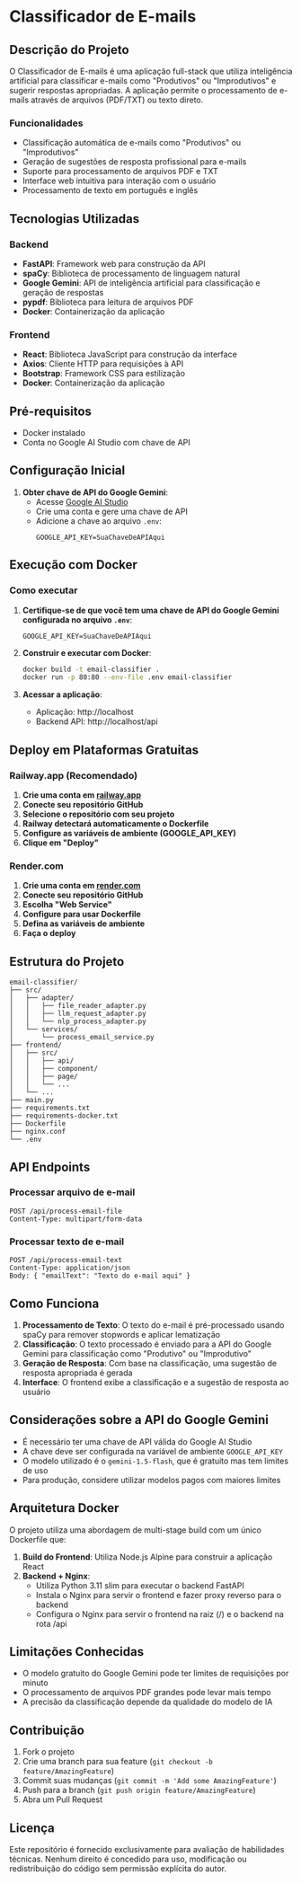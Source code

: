 # Classificador de E-mails

## Descrição do Projeto

O Classificador de E-mails é uma aplicação full-stack que utiliza inteligência artificial para classificar e-mails como "Produtivos" ou "Improdutivos" e sugerir respostas apropriadas. A aplicação permite o processamento de e-mails através de arquivos (PDF/TXT) ou texto direto.

### Funcionalidades

- Classificação automática de e-mails como "Produtivos" ou "Improdutivos"
- Geração de sugestões de resposta profissional para e-mails
- Suporte para processamento de arquivos PDF e TXT
- Interface web intuitiva para interação com o usuário
- Processamento de texto em português e inglês

## Tecnologias Utilizadas

### Backend
- **FastAPI**: Framework web para construção da API
- **spaCy**: Biblioteca de processamento de linguagem natural
- **Google Gemini**: API de inteligência artificial para classificação e geração de respostas
- **pypdf**: Biblioteca para leitura de arquivos PDF
- **Docker**: Containerização da aplicação

### Frontend
- **React**: Biblioteca JavaScript para construção da interface
- **Axios**: Cliente HTTP para requisições à API
- **Bootstrap**: Framework CSS para estilização
- **Docker**: Containerização da aplicação

## Pré-requisitos

- Docker instalado
- Conta no Google AI Studio com chave de API

## Configuração Inicial

1. **Obter chave de API do Google Gemini**:
   - Acesse [Google AI Studio](https://aistudio.google.com/)
   - Crie uma conta e gere uma chave de API
   - Adicione a chave ao arquivo `.env`:
     ```
     GOOGLE_API_KEY=SuaChaveDeAPIAqui
     ```

## Execução com Docker

### Como executar

1. **Certifique-se de que você tem uma chave de API do Google Gemini configurada no arquivo `.env`**:
   ```
   GOOGLE_API_KEY=SuaChaveDeAPIAqui
   ```

2. **Construir e executar com Docker**:
   ```bash
   docker build -t email-classifier .
   docker run -p 80:80 --env-file .env email-classifier
   ```

3. **Acessar a aplicação**:
   - Aplicação: http://localhost
   - Backend API: http://localhost/api

## Deploy em Plataformas Gratuitas

### Railway.app (Recomendado)

1. **Crie uma conta em [railway.app](https://railway.app)**
2. **Conecte seu repositório GitHub**
3. **Selecione o repositório com seu projeto**
4. **Railway detectará automaticamente o Dockerfile**
5. **Configure as variáveis de ambiente (GOOGLE_API_KEY)**
6. **Clique em "Deploy"**

### Render.com

1. **Crie uma conta em [render.com](https://render.com)**
2. **Conecte seu repositório GitHub**
3. **Escolha "Web Service"**
4. **Configure para usar Dockerfile**
5. **Defina as variáveis de ambiente**
6. **Faça o deploy**

## Estrutura do Projeto

```
email-classifier/
├── src/
│   ├── adapter/
│   │   ├── file_reader_adapter.py
│   │   ├── llm_request_adapter.py
│   │   └── nlp_process_adapter.py
│   └── services/
│       └── process_email_service.py
├── frontend/
│   ├── src/
│   │   ├── api/
│   │   ├── component/
│   │   ├── page/
│   │   └── ...
│   └── ...
├── main.py
├── requirements.txt
├── requirements-docker.txt
├── Dockerfile
├── nginx.conf
└── .env
```

## API Endpoints

### Processar arquivo de e-mail
```
POST /api/process-email-file
Content-Type: multipart/form-data
```

### Processar texto de e-mail
```
POST /api/process-email-text
Content-Type: application/json
Body: { "emailText": "Texto do e-mail aqui" }
```

## Como Funciona

1. **Processamento de Texto**: O texto do e-mail é pré-processado usando spaCy para remover stopwords e aplicar lematização
2. **Classificação**: O texto processado é enviado para a API do Google Gemini para classificação como "Produtivo" ou "Improdutivo"
3. **Geração de Resposta**: Com base na classificação, uma sugestão de resposta apropriada é gerada
4. **Interface**: O frontend exibe a classificação e a sugestão de resposta ao usuário

## Considerações sobre a API do Google Gemini

- É necessário ter uma chave de API válida do Google AI Studio
- A chave deve ser configurada na variável de ambiente `GOOGLE_API_KEY`
- O modelo utilizado é o `gemini-1.5-flash`, que é gratuito mas tem limites de uso
- Para produção, considere utilizar modelos pagos com maiores limites

## Arquitetura Docker

O projeto utiliza uma abordagem de multi-stage build com um único Dockerfile que:

1. **Build do Frontend**: Utiliza Node.js Alpine para construir a aplicação React
2. **Backend + Nginx**: 
   - Utiliza Python 3.11 slim para executar o backend FastAPI
   - Instala o Nginx para servir o frontend e fazer proxy reverso para o backend
   - Configura o Nginx para servir o frontend na raiz (/) e o backend na rota /api

## Limitações Conhecidas

- O modelo gratuito do Google Gemini pode ter limites de requisições por minuto
- O processamento de arquivos PDF grandes pode levar mais tempo
- A precisão da classificação depende da qualidade do modelo de IA

## Contribuição

1. Fork o projeto
2. Crie uma branch para sua feature (`git checkout -b feature/AmazingFeature`)
3. Commit suas mudanças (`git commit -m 'Add some AmazingFeature'`)
4. Push para a branch (`git push origin feature/AmazingFeature`)
5. Abra um Pull Request

## Licença

Este repositório é fornecido exclusivamente para avaliação de habilidades técnicas. Nenhum direito é concedido para uso, modificação ou redistribuição do código sem permissão explícita do autor.
